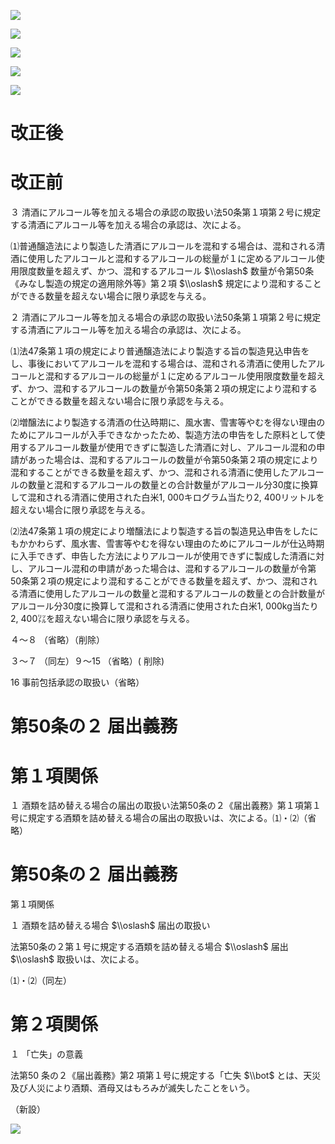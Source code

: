 ![](https://www.nta.go.jp/tmp/872a5e36-bf6b-4329-9256-841f52b45117/images/4108e9e492e90ec6d0d5ca04794731d334fb804aadf7ce7f07d0de5e367788f0.jpg)

![](https://www.nta.go.jp/tmp/872a5e36-bf6b-4329-9256-841f52b45117/images/16f7e13e8f833c9b3b7d64707c7e552b9d3dcee39401e0676e6a0b3e5269708b.jpg)

![](https://www.nta.go.jp/tmp/872a5e36-bf6b-4329-9256-841f52b45117/images/5a9a770213ea2ec8550c7b2ffe07c06fceca0253b76ac9fa2866146e53df5d81.jpg)

![](https://www.nta.go.jp/tmp/872a5e36-bf6b-4329-9256-841f52b45117/images/075c06e535b7113f7531077c076a27c4d61626eb4e344670ac68dd17593d4afd.jpg)

![](https://www.nta.go.jp/tmp/872a5e36-bf6b-4329-9256-841f52b45117/images/7ada45e035fa3c236c8f770e872837e6f276432f5dc4759401aba6e5bd48c439.jpg)

# 改正後

# 改正前

３ 清酒にアルコール等を加える場合の承認の取扱い法50条第１項第２号に規定する清酒にアルコール等を加える場合の承認は、次による。

⑴普通醸造法により製造した清酒にアルコールを混和する場合は、混和される清酒に使用したアルコールと混和するアルコールの総量が１に定めるアルコール使用限度数量を超えず、かつ、混和するアルコール $\\oslash$ 数量が令第50条《みなし製造の規定の適用除外等》第２項 $\\oslash$ 規定により混和することができる数量を超えない場合に限り承認を与える。

２ 清酒にアルコール等を加える場合の承認の取扱い法50条第１項第２号に規定する清酒にアルコール等を加える場合の承認は、次による。

⑴法47条第１項の規定により普通醸造法により製造する旨の製造見込申告をし、事後においてアルコールを混和する場合は、混和される清酒に使用したアルコールと混和するアルコールの総量が１に定めるアルコール使用限度数量を超えず、かつ、混和するアルコールの数量が令第50条第２項の規定により混和することができる数量を超えない場合に限り承認を与える。

⑵増醸法により製造する清酒の仕込時期に、風水害、雪害等やむを得ない理由のためにアルコールが入手できなかったため、製造方法の申告をした原料として使用するアルコール数量が使用できずに製造した清酒に対し、アルコール混和の申請があった場合は、混和するアルコールの数量が令第50条第２項の規定により混和することができる数量を超えず、かつ、混和される清酒に使用したアルコールの数量と混和するアルコールの数量との合計数量がアルコール分30度に換算して混和される清酒に使用された白米1, 000キログラム当たり2, 400リットルを超えない場合に限り承認を与える。

⑵法47条第１項の規定により増醸法により製造する旨の製造見込申告をしたにもかかわらず、風水害、雪害等やむを得ない理由のためにアルコールが仕込時期に入手できず、申告した方法によりアルコールが使用できずに製成した清酒に対し、アルコール混和の申請があった場合は、混和するアルコールの数量が令第50条第２項の規定により混和することができる数量を超えず、かつ、混和される清酒に使用したアルコールの数量と混和するアルコールの数量との合計数量がアルコール分30度に換算して混和される清酒に使用された白米1, 000kg当たり2, 400㍑を超えない場合に限り承認を与える。

４～８ （省略）（削除）

３～７ （同左）９～15 （省略）( 削除)

16 事前包括承認の取扱い（省略）

# 第50条の２ 届出義務

# 第１項関係

１ 酒類を詰め替える場合の届出の取扱い法第50条の２《届出義務》第１項第１号に規定する酒類を詰め替える場合の届出の取扱いは、次による。⑴・⑵（省略）

# 第50条の２ 届出義務

第１項関係

１ 酒類を詰め替える場合 $\\oslash$ 届出の取扱い

法第50条の２第１号に規定する酒類を詰め替える場合 $\\oslash$ 届出 $\\oslash$ 取扱いは、次による。

⑴・⑵（同左）

# 第２項関係

１ 「亡失」の意義

法第50 条の２《届出義務》第2 項第１号に規定する「亡失 $\\bot$ とは、天災及び人災により酒類、酒母又はもろみが滅失したことをいう。

（新設）

![](https://www.nta.go.jp/tmp/872a5e36-bf6b-4329-9256-841f52b45117/images/a663b7166a0444ba052711912899a295dc821155139c88b9fe196d351e361be0.jpg)